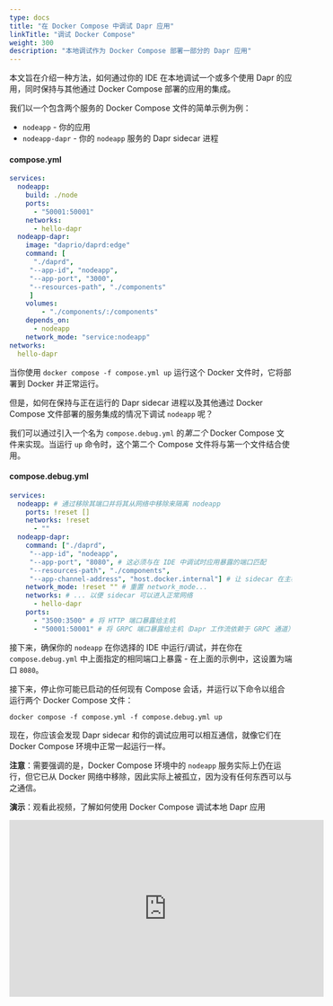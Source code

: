 ```yaml
---
type: docs
title: "在 Docker Compose 中调试 Dapr 应用"
linkTitle: "调试 Docker Compose"
weight: 300
description: "本地调试作为 Docker Compose 部署一部分的 Dapr 应用"
---
```


本文旨在介绍一种方法，如何通过你的 IDE 在本地调试一个或多个使用 Dapr 的应用，同时保持与其他通过 Docker Compose 部署的应用的集成。

我们以一个包含两个服务的 Docker Compose 文件的简单示例为例：
- `nodeapp` - 你的应用
- `nodeapp-dapr` - 你的 `nodeapp` 服务的 Dapr sidecar 进程

#### compose.yml
```yaml
services:
  nodeapp:
    build: ./node
    ports:
      - "50001:50001"
    networks:
      - hello-dapr
  nodeapp-dapr:
    image: "daprio/daprd:edge"
    command: [
      "./daprd",
     "--app-id", "nodeapp",
     "--app-port", "3000",
     "--resources-path", "./components"
     ]
    volumes:
        - "./components/:/components"
    depends_on:
      - nodeapp
    network_mode: "service:nodeapp"
networks:
  hello-dapr
```

当你使用 `docker compose -f compose.yml up` 运行这个 Docker 文件时，它将部署到 Docker 并正常运行。

但是，如何在保持与正在运行的 Dapr sidecar 进程以及其他通过 Docker Compose 文件部署的服务集成的情况下调试 `nodeapp` 呢？

我们可以通过引入一个名为 `compose.debug.yml` 的*第二个* Docker Compose 文件来实现。当运行 `up` 命令时，这个第二个 Compose 文件将与第一个文件结合使用。

#### compose.debug.yml
```yaml
services:
  nodeapp: # 通过移除其端口并将其从网络中移除来隔离 nodeapp
    ports: !reset []
    networks: !reset
      - ""
  nodeapp-dapr:
    command: ["./daprd",
     "--app-id", "nodeapp",
     "--app-port", "8080", # 这必须与在 IDE 中调试时应用暴露的端口匹配
     "--resources-path", "./components",
     "--app-channel-address", "host.docker.internal"] # 让 sidecar 在主机上查找应用通道
    network_mode: !reset "" # 重置 network_mode...
    networks: # ... 以便 sidecar 可以进入正常网络
      - hello-dapr
    ports:
      - "3500:3500" # 将 HTTP 端口暴露给主机
      - "50001:50001" # 将 GRPC 端口暴露给主机（Dapr 工作流依赖于 GRPC 通道）

```

接下来，确保你的 `nodeapp` 在你选择的 IDE 中运行/调试，并在你在 `compose.debug.yml` 中上面指定的相同端口上暴露 - 在上面的示例中，这设置为端口 `8080`。

接下来，停止你可能已启动的任何现有 Compose 会话，并运行以下命令以组合运行两个 Docker Compose 文件：

`docker compose -f compose.yml -f compose.debug.yml up`

现在，你应该会发现 Dapr sidecar 和你的调试应用可以相互通信，就像它们在 Docker Compose 环境中正常一起运行一样。

**注意**：需要强调的是，Docker Compose 环境中的 `nodeapp` 服务实际上仍在运行，但它已从 Docker 网络中移除，因此实际上被孤立，因为没有任何东西可以与之通信。

**演示**：观看此视频，了解如何使用 Docker Compose 调试本地 Dapr 应用

<iframe width="560" height="315" src="https://www.youtube-nocookie.com/embed/nWatANwaAik?start=1738" frameborder="0" allow="accelerometer; autoplay; clipboard-write; encrypted-media; gyroscope; picture-in-picture" allowfullscreen></iframe>